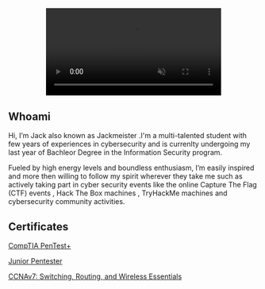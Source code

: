 <html>
  <body>
<style>
video {
  pointer-events: none;
}
</style>
<center>
<video width="70%" controls autoplay muted loop>
  <source src="https://user-images.githubusercontent.com/78603128/170877724-332269f6-0f7d-4ea0-a723-8ba7e1c3a7ac.mp4" type="video/mp4" />
</video>
</center>
    </body>
</html>
<h2>Whoami</h2>

Hi, I’m Jack also known as Jackmeister .I'm a multi-talented student with few years of experiences in cybersecurity and is currenlty undergoing my
last year of Bachleor Degree in the Information Security program.


Fueled by high energy levels and boundless enthusiasm, I’m easily inspired and more then willing to follow my spirit wherever they take me such as
actively taking part in cyber security events like the online Capture The Flag (CTF) events , Hack The Box machines , TryHackMe machines and 
cybersecurity community activities.

<h2>Certificates</h2>

<a href="https://tryhackme-certificates.s3-eu-west-1.amazonaws.com/THM-V36ILWAOMM.png">CompTIA PenTest+</a>


<a href="https://tryhackme-certificates.s3-eu-west-1.amazonaws.com/THM-0J0CPZAAS3.png">Junior Pentester</a>

<a href="https://user-images.githubusercontent.com/78603128/173065146-94363935-536b-41c6-850b-79b3720d8639.png">CCNAv7: Switching, Routing, and Wireless Essentials</a>





